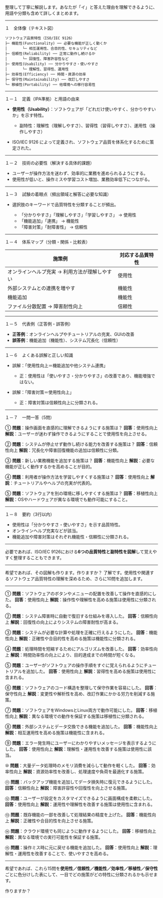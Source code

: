 整理して丁寧に解説します。あなたが「イ」と答えた理由を理解できるように、用語や分類も含めて詳しくまとめます。

---

１　全体像（テキスト図）

```
ソフトウェア品質特性（ISO/IEC 9126）
├─ 機能性(Functionality) ── 必要な機能が正しく動くか
│       └─ 相互運用性、合目的性、セキュリティなど
├─ 信頼性(Reliability) ── 正常に動作し続けるか
│       └─ 回復性、障害許容性など
├─ 使用性(Usability) ── 分かりやすさ・使いやすさ
│       └─ 理解性、習得性、運用性
├─ 効率性(Efficiency) ── 時間・資源の効率
├─ 保守性(Maintainability) ── 改訂しやすさ
└─ 移植性(Portability) ── 他環境への移行容易性
```

---

１－１　定義（IPA準拠）と用語の由来

* **使用性（Usability）**：ソフトウェアが「どれだけ使いやすく、分かりやすいか」を示す特性。

  * 副特性：理解性（理解しやすさ）、習得性（習得しやすさ）、運用性（操作しやすさ）
* ISO/IEC 9126 によって定義され、ソフトウェア品質を体系化するために策定された。

---

１－２　技術の必要性（解決する具体的課題）

* ユーザーが操作方法を迷わず、効率的に業務を進められるようにする。
* 使用性が低いと、操作ミスや学習コスト増加、業務効率低下につながる。

---

１－３　試験の着眼点（頻出領域と解答に必要な知識）

* 選択肢のキーワードで品質特性を分類することが頻出。

  * 「分かりやすさ」「理解しやすさ」「学習しやすさ」 → 使用性
  * 「機能追加」「連携」 → 機能性
  * 「障害対策」「耐障害性」 → 信頼性

---

１－４　体系マップ（分類・関係・比較表）

| 施策例                      | 対応する品質特性 |
| ------------------------ | -------- |
| オンラインヘルプ充実 → 利用方法が理解しやすい | 使用性      |
| 外部システムとの連携を増やす           | 機能性      |
| 機能追加                     | 機能性      |
| ファイル分散配置 → 障害耐性向上        | 信頼性      |

---

１－５　代表例（正答例・誤答例）

* **正答例**：オンラインヘルプやチュートリアルの充実、GUIの改善
* **誤答例**：機能追加（機能性）、システム冗長化（信頼性）

---

１－６　よくある誤解と正しい知識

* 誤解：「使用性向上＝機能追加や他システム連携」

  * 正：使用性は「使いやすさ・分かりやすさ」の改善であり、機能増強ではない。
* 誤解：「障害対策＝使用性向上」

  * 正：障害対策は信頼性向上に分類される。

---

１－７　一問一答（5問）

①
**問題**：操作画面を直感的に理解できるようにする施策は？
**回答**：使用性向上
**解説**：ユーザーが迷わず操作できるようにすることで使用性を向上させる。

②
**問題**：システムが停止せず動作し続ける能力を改善する施策は？
**回答**：信頼性向上
**解説**：冗長化や障害回復機能の追加は信頼性に分類。

③
**問題**：新しい業務機能を追加する施策は？
**回答**：機能性向上
**解説**：必要な機能が正しく動作するかを高めることが目的。

④
**問題**：利用者が操作方法を学習しやすくする施策は？
**回答**：使用性向上
**解説**：チュートリアルやヘルプの充実が代表的。

⑤
**問題**：ソフトウェアを別の環境に移しやすくする施策は？
**回答**：移植性向上
**解説**：OSやハードウェアが異なる環境でも動作可能にすること。

---

１－８　要約（3行以内）

* 使用性は「分かりやすさ・使いやすさ」を示す品質特性。
* オンラインヘルプ充実などが該当。
* 機能追加や障害対策はそれぞれ機能性・信頼性に分類される。

---

必要であれば、ISO/IEC 9126における**6つの品質特性と副特性を図解**して覚えやすく整理することもできます。

---

希望であれば、その図解も作ります。作りますか？
了解です。使用性や関連するソフトウェア品質特性の理解を深めるため、さらに10問を追加します。

---

①
**問題**：ソフトウェアのボタンやメニューの配置を改善して操作を直感的にした。
**回答**：使用性向上
**解説**：操作性や理解性を高める施策は使用性に分類される。

②
**問題**：システム障害時に自動で復旧する仕組みを導入した。
**回答**：信頼性向上
**解説**：回復性の向上によりシステムの障害耐性が高まる。

③
**問題**：システムが必要な計算や処理を正確に行えるようにした。
**回答**：機能性向上
**解説**：正確性や合目的性を高める施策は機能性に分類される。

④
**問題**：処理時間を短縮するためにアルゴリズムを改善した。
**回答**：効率性向上
**解説**：時間効率性の向上により、目的達成までの時間が短くなる。

⑤
**問題**：ユーザーがソフトウェアの操作手順をすぐに覚えられるようにチュートリアルを追加した。
**回答**：使用性向上
**解説**：習得性を高める施策は使用性に含まれる。

⑥
**問題**：ソフトウェアのコード構造を整理して保守作業を容易にした。
**回答**：保守性向上
**解説**：変更性や解析性を高め、改訂作業にかかる労力を削減する施策。

⑦
**問題**：ソフトウェアをWindowsとLinux両方で動作可能にした。
**回答**：移植性向上
**解説**：異なる環境での動作を保証する施策は移植性に分類される。

⑧
**問題**：外部システムとデータ交換できる機能を追加した。
**回答**：機能性向上
**解説**：相互運用性を高める施策は機能性に含まれる。

⑨
**問題**：エラー発生時にユーザーにわかりやすいメッセージを表示するようにした。
**回答**：使用性向上
**解説**：理解性・運用性を改善する施策は使用性に該当。

⑩
**問題**：大量データ処理時のメモリ消費を減らして動作を軽くした。
**回答**：効率性向上
**解説**：資源効率性を改善し、処理速度や負荷を最適化する施策。

⑪
**問題**：バックアップ機能を追加してデータ損失時に復元できるようにした。
**回答**：信頼性向上
**解説**：障害許容性や回復性を向上させる施策。

⑫
**問題**：ユーザーが設定をカスタマイズできるように画面構成を柔軟にした。
**回答**：使用性向上
**解説**：運用性や理解性を改善する施策は使用性に含まれる。

⑬
**問題**：既存機能の一部を改善して処理結果の精度を上げた。
**回答**：機能性向上
**解説**：正確性や合目的性を向上させる施策。

⑭
**問題**：クラウド環境でも同じように動作するようにした。
**回答**：移植性向上
**解説**：異なる環境での実行可能性を保証する施策。

⑮
**問題**：操作ミス時に元に戻せる機能を追加した。
**回答**：使用性向上
**解説**：理解性・運用性を改善することで、使いやすさを高める。

---

希望であれば、これら15問を**使用性／信頼性／機能性／効率性／移植性／保守性**ごとに色分けした表にして、一目でどの施策がどの特性に分類されるかも示せます。

作りますか？
